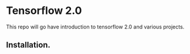 # Tensorflow 2.0
This repo will go have introduction to tensorflow 2.0 and various projects. 

## Installation.
